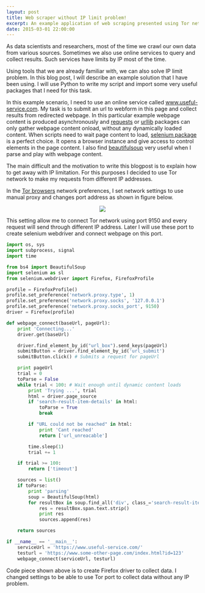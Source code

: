 ```yaml
---
layout: post
title: Web scraper without IP limit problem!
excerpt: An example application of web scraping presented using Tor network to prevent IP limit.
date: 2015-03-01 22:00:00
---
```


As data scientists and researchers, most of the time we crawl our own data from various sources. Sometimes we also use online services to query and collect results. Such services have limits by IP most of the time.

Using tools that we are already familiar with, we can also solve IP limit problem. In this blog post, I will describe an example solution that I have been using. I will use Python to write my script and import some very useful packages that I need for this task.

In this example scenario, I need to use an online service called www.useful-service.com. My task is to submit an url to webform in this page and collect results from redirected webpage. In this particular example webpage content is produced asynchronously and [requests](https://pypi.python.org/pypi/requests) or [urllib](https://docs.python.org/2/library/urllib.html) packages can only gather webpage content onload, without any dynamically loaded content. When scripts need to wait page content to load, [selenium package](https://pypi.python.org/pypi/selenium) is a perfect choice. It opens a browser instance and give access to control elements in the page content. I also find [beautifulsoup](https://pypi.python.org/pypi/beautifulsoup4/4.3.2) very useful when I parse and play with webpage content.

The main difficult and the motivation to write this blogpost is to explain how to get away with IP limitation. For this purposes I decided to use Tor network to make my requests from different IP addresses.

In the [Tor browsers](https://www.torproject.org/download/download) network preferences, I set network settings to use manual proxy and changes port address as shown in figure below.

<div style="text-align:center;"><img src="{{ site.baseurl }}/images/web-scraper/tor_settings.png"></div>

This setting allow me to connect Tor network using port 9150 and every request will send through different IP address. Later I will use these port to create selenium webdriver and connect webpage on this port.

```python
import os, sys
import subprocess, signal
import time

from bs4 import BeautifulSoup
import selenium as sl
from selenium.webdriver import Firefox, FirefoxProfile

profile = FirefoxProfile()
profile.set_preference('network.proxy.type', 1)
profile.set_preference('network.proxy.socks', '127.0.0.1')
profile.set_preference('network.proxy.socks_port', 9150)
driver = Firefox(profile)

def webpage_connect(baseUrl, pageUrl):
    print 'Connecting...'
    driver.get(baseUrl)

    driver.find_element_by_id("url_box").send_keys(pageUrl)
    submitButton = driver.find_element_by_id('url_submit')
    submitButton.click() # Submits a request for pageUrl

    print pageUrl
    trial = 0
    toParse = False
    while trial < 100: # Wait enough until dynamic content loads
        print 'Trying ...', trial
        html = driver.page_source
        if 'search-result-item-details' in html:
            toParse = True
            break

        if "URL could not be reached" in html:
            print 'Cant reached'
            return ['url_unreacable']

        time.sleep(1)
        trial += 1

    if trial >= 100:
        return ['timeout']

    sources = list()
    if toParse:
        print 'parsing'
        soup = BeautifulSoup(html)
        for resultBox in soup.find_all('div', class_='search-result-item-details'):
            res = resultBox.span.text.strip()
            print res
            sources.append(res)

    return sources

if __name__ == '__main__':
    serviceUrl = 'https://www.useful-service.com/'
    testurl = 'https://www.some-other-page.com/index.html?id=123'
    webpage_connect(serviceUrl, testurl)
```

Code piece shown above is to create Firefox driver to collect data. I changed settings to be able to use Tor port to collect data without any IP problem.
